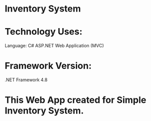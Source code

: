 # Inventory System

# Technology Uses:   
Language: C#
ASP.NET Web Application (MVC)
# Framework Version:      
.NET Framework 4.8

# This Web App created for Simple Inventory System.
